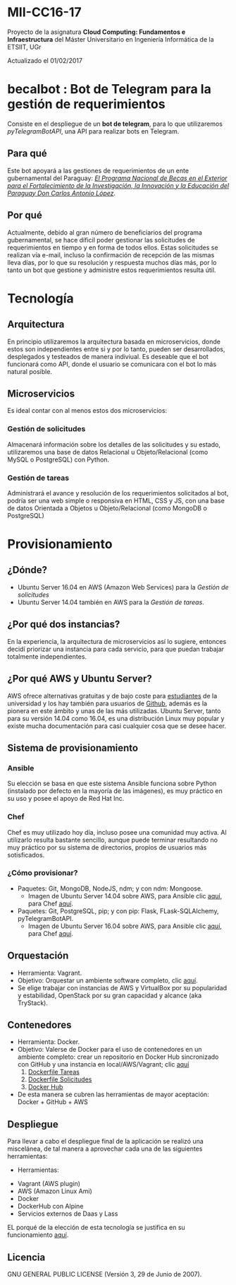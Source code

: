 # MII-CC16-17
Proyecto de la asignatura **Cloud Computing: Fundamentos e Infraestructura** del Máster Universitario en Ingeniería Informática de la ETSIIT, UGr

Actualizado el 01/02/2017

# becalbot : Bot de Telegram para la gestión de requerimientos 
Consiste en el despliegue de un **bot de telegram**, para lo que utilizaremos *pyTelegramBotAPI*, una API para realizar bots en Telegram.

## Para qué
Este bot apoyará a las gestiones de requerimientos de un ente gubernamental del Paraguay: [*El Programa Nacional de Becas en el Exterior para el Fortalecimiento de la Investigación, la Innovación y la Educación del Paraguay Don Carlos Antonio López*](http://www.becal.gov.py/). 

## Por qué
Actualmente, debido al gran número de beneficiarios del programa gubernamental, se hace díficil poder gestionar las solicitudes de requerimientos en tiempo y en forma de todos ellos. Estas solicitudes se realizan vía e-mail, incluso la confirmación de recepción de las mismas lleva días, por lo que su resolución y respuesta muchos días más, por lo tanto un bot que gestione y administre estos requerimientos resulta útil.

# Tecnología
## Arquitectura
En principio utilizaremos la arquitectura basada en microservicios, donde estos son independientes entre si y por lo tanto, pueden ser desarrollados, desplegados y testeados de manera indiviual. Es deseable que el bot funcionará como API, donde el usuario se comunicara con el bot lo más natural posible.

## Microservicios
Es ideal contar con al menos estos dos microservicios:

### Gestión de solicitudes 
Almacenará información sobre los detalles de las solicitudes y su estado, utilizaremos una base de datos Relacional u Objeto/Relacional (como MySQL o PostgreSQL) con Python.

### Gestión de tareas
Administrará el avance y resolución de los requerimientos solicitados al bot, podría ser una web simple o responsiva en HTML, CSS y JS, con una base de datos Orientada a Objetos u Objeto/Relacional (como MongoDB o PostgreSQL)

# Provisionamiento

## ¿Dónde? 
- Ubuntu Server 16.04 en AWS (Amazon Web Services) para la *Gestión de solicitudes*
- Ubuntu Server 14.04 también en AWS para la *Gestión de tareas*.

## ¿Por qué dos instancias?
En la experiencia, la arquitectura de microservicios así lo sugiere, entonces decidí priorizar una instancia para cada servicio, para que puedan trabajar totalmente independientes.

## ¿Por qué AWS y Ubuntu Server?
AWS ofrece alternativas gratuitas y de bajo coste para [estudiantes](https://aws.amazon.com/es/education/awseducate/) de la universidad y los hay también para usuarios de [Github](https://education.github.com/pack), además es la pionera en este ámbito y unas de las más utilizadas. Ubuntu Server, tanto para su versión 14.04 como 16.04, es una distribución Linux muy popular y existe mucha documentación para casi cualquier cosa que se desee hacer.

## Sistema de provisionamiento

### Ansible
Su elección se basa en que este sistema Ansible funciona sobre Python (instalado por defecto en la mayoría de las imágenes), es muy práctico en su uso y posee el apoyo de Red Hat Inc.

### Chef
Chef es muy utilizado hoy día, incluso posee una comunidad muy activa. Al utilizarlo resulta bastante sencillo, aunque puede terminar resultando no muy práctico por su sistema de directorios, propios de usuarios más sotisficados.

### ¿Cómo provisionar?
+ Paquetes: Git, MongoDB, NodeJS, ndm; y con ndm: Mongoose.
  - Imagen de Ubuntu Server 14.04 sobre AWS, para Ansible clic [aquí](https://github.com/mmaguero/MII-CC16-17/tree/master/provision/ubuntu14.04/ansible), para Chef [aquí](https://github.com/mmaguero/MII-CC16-17/tree/master/provision/ubuntu14.04/chef). 
+ Paquetes: Git, PostgreSQL, pip; y con pip: Flask, FLask-SQLAlchemy, pyTelegramBotAPI.
  - Imagen de Ubuntu Server 16.04 sobre AWS, para Ansible clic [aquí](https://github.com/mmaguero/MII-CC16-17/tree/master/provision/ubuntu16.04/ansible), para Chef [aquí](https://github.com/mmaguero/MII-CC16-17/tree/master/provision/ubuntu16.04/chef). 

## Orquestación

+ Herramienta: Vagrant. 
+ Objetivo: Orquestar un ambiente software completo, clic [aquí](https://github.com/mmaguero/MII-CC16-17/tree/master/orquestacion/).
+ Se elige trabajar con instancias de AWS y VirtualBox por su popularidad y estabilidad, OpenStack por su gran capacidad y alcance (aka TryStack).

## Contenedores

+ Herramienta: Docker. 
+ Objetivo: Valerse de Docker para el uso de contenedores en un ambiente completo: crear un repositorio en Docker Hub sincronizado con GitHub y una instancia en local/AWS/Vagrant; clic [aquí](https://github.com/mmaguero/MII-CC16-17/tree/master/contenedor/)
   1. [Dockerfile Tareas](https://github.com/mmaguero/MII-CC16-17/blob/master/contenedor/1/Dockerfile)
   2. [Dockerfile Solicitudes](https://github.com/mmaguero/MII-CC16-17/blob/master/contenedor/2/Dockerfile)
   3. [Docker Hub](https://hub.docker.com/r/mmaguero/mii-cc16-17/)
+ De esta manera se cubren las herramientas de mayor aceptación: Docker + GitHub + AWS

## Despliegue

Para llevar a cabo el despliegue final de la aplicación se realizó una miscelánea, de tal manera a aprovechar cada una de las siguientes herramientas:

+ Herramientas:
 - Vagrant (AWS plugin)
 - AWS (Amazon Linux Ami)
 - Docker
 - DockerHub con Alpine
 - Servicios externos de Daas y Lass

EL porqué de la elección de esta tecnología se justifica en su funcionamiento [aquí](https://github.com/mmaguero/MII-CC16-17/tree/master/despliegue/).

## Licencia
GNU GENERAL PUBLIC LICENSE (Versión 3, 29 de Junio de 2007).
